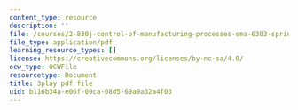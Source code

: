 ```yaml
---
content_type: resource
description: ''
file: /courses/2-830j-control-of-manufacturing-processes-sma-6303-spring-2008/b116b34ae06f09ca08d569a9a32a4f03_GrXkZYhkUS8.pdf
file_type: application/pdf
learning_resource_types: []
license: https://creativecommons.org/licenses/by-nc-sa/4.0/
ocw_type: OCWFile
resourcetype: Document
title: 3play pdf file
uid: b116b34a-e06f-09ca-08d5-69a9a32a4f03
---
```

